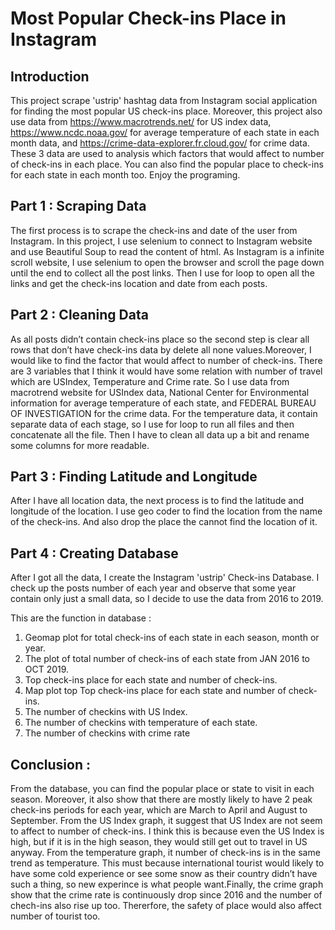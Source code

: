 # Most Popular Check-ins Place in Instagram

## Introduction

This project scrape 'ustrip' hashtag data from Instagram social application for finding the most popular US check-ins place. Moreover, this project also use data from https://www.macrotrends.net/ for US index data, https://www.ncdc.noaa.gov/ for average temperature of each state in each month data, and https://crime-data-explorer.fr.cloud.gov/ for crime data. These 3 data are used to analysis which factors that would affect to number of check-ins in each place. You can also find the popular place to check-ins for each state in each month too. Enjoy the programing. 

## Part 1 : Scraping Data

The first process is to scrape the check-ins and date of the user from Instagram. In this project, I use selenium to connect to Instagram website and use Beautiful Soup to read the content of html. As Instagram is a infinite scroll website, I use selenium to open the browser and scroll the page down until the end to collect all the post links. Then I use for loop to open all the links and get the check-ins location and date from each posts.

## Part 2 : Cleaning Data

As all posts didn’t contain check-ins place so the second step is clear all rows that don’t have check-ins data by delete all none values.Moreover, I would like to find the factor that would affect to number of check-ins. There are 3 variables that I think it would have some relation with number of travel which are USIndex, Temperature and Crime rate. So I use data from macrotrend website for USIndex data, National Center for Environmental information for average temperature of each state, and FEDERAL BUREAU OF INVESTIGATION for the crime data. For the temperature data, it contain separate data of each stage, so I use for loop to run all files and then concatenate all the file. Then I have to clean all data up a bit and rename some columns for more readable.

## Part 3 : Finding Latitude and Longitude

After I have all location data, the next process is to find the latitude and longitude of the location. I use geo coder to find the location from the name of the check-ins. And also drop the place the cannot find the location of it. 

## Part 4 : Creating Database

After I got all the data, I create the Instagram 'ustrip' Check-ins Database. I check up the posts number of each year and observe that some year contain only just a small data, so I decide to use the data from 2016 to 2019.

This are the function in database :

1. Geomap plot for total check-ins of each state in each season, month or year. 
2. The plot of total number of check-ins of each state from JAN 2016 to OCT 2019.
3. Top check-ins place for each state and number of check-ins. 
4. Map plot top Top check-ins place for each state and number of check-ins.
5. The number of checkins with US Index. 
6. The number of checkins with temperature of each state.
7. The number of checkins with crime rate 

## Conclusion :

From the database, you can find the popular place or state to visit in each season. Moreover, it also show that there are mostly likely to have 2 peak check-ins periods for each year, which are March to April and August to September. From the US Index graph, it suggest that US Index are not seem to affect to number of check-ins. I think this is because even the US Index is high, but if it is in the high season, they would still get out to travel in US anyway. From the temperature graph, it number of check-ins is in the same trend as temperature. This must because international tourist would likely to have some cold experience or see some snow as their country  didn’t have such a thing, so new experince is what people want.Finally, the crime graph show that the crime rate is continuously drop since 2016 and the number of chech-ins also rise up too. Thererfore, the safety of place would also affect number of tourist too.
